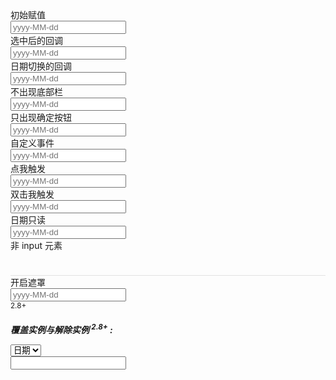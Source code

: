 <div class="layui-form">
  <div class="layui-form-item">
    <div class="layui-inline">
      <label class="layui-form-label">初始赋值</label>
      <div class="layui-input-inline">
        <input type="text" class="layui-input" id="ID-laydate-more-value" placeholder="yyyy-MM-dd">
      </div>
    </div>
    <div class="layui-inline">
      <label class="layui-form-label">选中后的回调</label>
      <div class="layui-input-inline">
        <input type="text" class="layui-input" id="ID-laydate-more-done" placeholder="yyyy-MM-dd">
      </div>
    </div>
    <div class="layui-inline">
      <label class="layui-form-label">日期切换的回调</label>
      <div class="layui-input-inline">
        <input type="text" class="layui-input" id="ID-laydate-more-change" placeholder="yyyy-MM-dd">
      </div>
    </div>
    <div class="layui-inline">
      <label class="layui-form-label">不出现底部栏</label>
      <div class="layui-input-inline">
        <input type="text" class="layui-input" id="ID-laydate-more-bottom" placeholder="yyyy-MM-dd">
      </div>
    </div>
    <div class="layui-inline">
      <label class="layui-form-label">只出现确定按钮</label>
      <div class="layui-input-inline">
        <input type="text" class="layui-input" id="ID-laydate-more-btns" placeholder="yyyy-MM-dd">
      </div>
    </div>
    <div class="layui-inline">
      <label class="layui-form-label">自定义事件</label>
      <div class="layui-input-inline">
        <input type="text" class="layui-input" id="ID-laydate-more-trigger" placeholder="yyyy-MM-dd">
      </div>
    </div>
    <div class="layui-inline">
      <label class="layui-form-label" id="ID-laydate-more-event-1">点我触发</label>
      <div class="layui-input-inline">
        <input type="text" class="layui-input" id="ID-laydate-more-event" placeholder="yyyy-MM-dd">
      </div>
    </div>
    <div class="layui-inline">
      <label class="layui-form-label" id="ID-laydate-more-dblclick">双击我触发</label>
      <div class="layui-input-inline">
        <input type="text" class="layui-input" id="ID-laydate-more-dblclick-input" placeholder="yyyy-MM-dd">
      </div>
    </div>
    <div class="layui-inline">
      <label class="layui-form-label">日期只读</label>
      <div class="layui-input-inline">
        <input type="text" class="layui-input" id="ID-laydate-more-readonly" readonly placeholder="yyyy-MM-dd">
      </div>
    </div>
    <div class="layui-inline">
      <label class="layui-form-label">非 input 元素</label>
      <div class="layui-input-inline">
        <div id="ID-laydate-more-div" style="height: 38px; line-height: 38px; cursor: pointer; border-bottom: 1px solid #e2e2e2;"></div>
      </div>
    </div>
    <div class="layui-inline">
      <label class="layui-form-label">开启遮罩</label>
      <div class="layui-input-inline">
        <input type="text" class="layui-input" id="ID-laydate-more-shade" readonly placeholder="yyyy-MM-dd">
      </div>
      <div class="layui-form-mid layui-text-em">
        <sup>2.8+</sup>
      </div>
    </div>
  </div>
</div>
<h5 style="margin-bottom: 15px; font-weight: 700;">
  覆盖实例与解除实例 <sup>2.8+</sup> : 
</h5>
<div class="layui-form">
  <div class="layui-form-item">
    <div class="layui-inline">
      <div class="layui-form-label" style="padding: 0; text-align: left;">
        <select lay-filter="filter-demo-laydate-reset">
          <option value="year">年份</option>
          <option value="month">月份</option>
          <option value="date" selected>日期</option>
          <option value="time">时间</option>
          <option value="other">解除</option>
        </select>
      </div>
      <div class="layui-input-inline">
        <input type="text" class="layui-input" id="ID-laydate-more-reset" autocomplete="off">
      </div>
    </div>
  </div>
</div>

<!-- import layui --> 
<script>
layui.use(function(){
  var laydate = layui.laydate;
  var form = layui.form;

  // 初始赋值
  laydate.render({
    elem: '#ID-laydate-more-value',
    value: '2016-10-14',
    isInitValue: true
  });
  
  // 选中后的回调
  laydate.render({
    elem: '#ID-laydate-more-done',
    done: function(value, date){
      layer.alert('你选择的日期是：' + value + '<br>获得的对象是' + JSON.stringify(date));
    }
  });
  
  // 日期切换的回调
  laydate.render({
    elem: '#ID-laydate-more-change',
    change: function(value, date){
      layer.msg('你选择的日期是：' + value + '<br><br>获得的对象是' + JSON.stringify(date));
    }
  });

  // 不出现底部栏
  laydate.render({
    elem: '#ID-laydate-more-bottom',
    showBottom: false
  });
  
  // 只出现确定按钮
  laydate.render({
    elem: '#ID-laydate-more-btns',
    btns: ['confirm']
  });
  
  // 自定义事件
  laydate.render({
    elem: '#ID-laydate-more-trigger',
    trigger: 'mousedown'
  });
  
  // 点我触发
  laydate.render({
    elem: '#ID-laydate-more-event',
    eventElem: '#ID-laydate-more-event-1',
    trigger: 'click'
  });
  
  // 双击我触发
  lay('#ID-laydate-more-dblclick').on('dblclick', function(){
    laydate.render({
      elem: '#ID-laydate-more-dblclick-input',
      show: true,
      closeStop: '#ID-laydate-more-dblclick',
    });
  });
  
  // 日期只读
  laydate.render({
    elem: '#ID-laydate-more-readonly',
    trigger: 'click',
  });
  
  // 非 input 元素
  laydate.render({
    elem: '#ID-laydate-more-div'
  });

  // 开启遮罩
  laydate.render({
    elem: '#ID-laydate-more-shade',
    triggdestroyer: 'click',
    shade: 0.8 // 遮罩透明度 --- 2.8+
  });

  // 覆盖实例与销毁实例
  var inst = laydate.render({
    elem: '#ID-laydate-more-reset'
  });
  form.on("select(filter-demo-laydate-reset)", function (obj) {
    var value = obj.value;
    var options = inst.config;
    var elem = options.elem[0];

    if (value === "other") {
      laydate.unbind(options.id); // 解绑实例 --- 2.8+
      elem.focus();
    } else {
      // 覆盖渲染
      laydate.render({
        elem: elem,
        type: value,
        show: true // 渲染即显示
      });
    }
  });
});
</script>